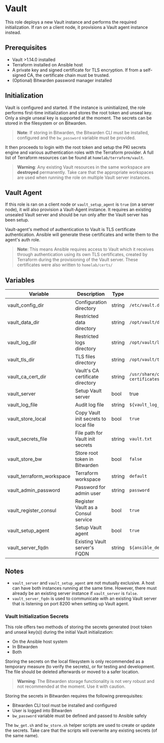 # Vault

This role deploys a new Vault instance and performs the required initialization.
If ran on a client node, it provisions a Vault agent instance instead.

## Prerequisites
- Vault >1.14.0 installed
- Terraform installed on Ansible host
- A private key and signed certificate for TLS encryption. If from a self-signed CA,
  the certificate chain must be trusted.
- (Optional) Bitwarden password manager installed

## Initialization

Vault is configured and started. If the instance is uninitialized, the role
performs first-time initialization and stores the root token and unseal key.
Only a single unseal key is supported at the moment. The secrets can be stored
in the filesystem or on Bitwarden.

>**Note**: If storing in Bitwarden, the Bitwarden CLI must be installed,
>configured and the `bw_password` variable must be provided.

It then proceeds to login with the root token and setup the PKI secrets engine
and various authentication roles with the Terraform provider. A full list of
Terraform resources can be found at `homelab/terraform/vault`.

>**Warning**: Any existing Vault resources in the same workspace are
>**destroyed** permanently. Take care that the appropriate workspaces are used
>when running the role on multiple Vault server instances.

## Vault Agent

If this role is ran on a client node or `vault_setup_agent` is `true` (on a
server node), it will also provision a Vault-Agent instance. It requires an
existing unsealed Vault server and should be run only after the Vault server has
been setup.

Vault-agent's method of authentication to Vault is TLS certificate
authentication. Ansible will generate these certificates and write them to the
agent's auth role.

>**Note**: This means Ansible requires access to Vault which it receives through
>authentication using its own TLS certificates, created by Terraform during the
>provisioning of the Vault server. These certificates were also written to
>`homelab/certs/`

## Variables

| Variable | Description | Type | Default |
| -------- | ----------- | ---- | ------- |
| vault_config_dir | Configuration directory | string | `/etc/vault.d` |
| vault_data_dir | Restricted data directory | string | `/opt/vault/data` |
| vault_log_dir | Restricted logs directory | string | `/opt/vault/logs` |
| vault_tls_dir | TLS files directory | string | `/opt/vault/tls` |
| vault_ca_cert_dir | Vault's CA certificate directory | string | `/usr/share/ca-certificates/vault` |
| vault_server | Setup Vault server | bool | true |
| vault_log_file | Audit log file | string | `${vault_log_dir}/vault.log` |
| vault_store_local | Copy Vault init secrets to local file | bool | `true` |
| vault_secrets_file | File path for Vault init secrets | string | `vault.txt` |
| vault_store_bw | Store root token in Bitwarden | bool | `false` |
| vault_terraform_workspace | Terraform workspace | string | `default` |
| vault_admin_password | Password for admin user | string | `password` |
| vault_register_consul | Register Vault as a Consul service | bool | `true` |
| vault_setup_agent | Setup Vault agent | bool | `true` |
| vault_server_fqdn | Existing Vault server's FQDN | string | `${ansible_default_ipv4.address}` |

## Notes

- `vault_server` and `vault_setup_agent` are not mutually exclusive. A host
  can have both instances running at the same time. However, there must already
  be an existing server instance if `vault_server` is `false`.
- `vault_server_fqdn` is used to communicate with an existing Vault server that
  is listening on port 8200 when setting up Vault agent.

### Vault Initialization Secrets

This role offers two methods of storing the secrets generated (root token and
unseal key(s)) during the initial Vault initialization:

- On the Ansible host system
- In Bitwarden
- Both

Storing the secrets on the local filesystem is only recommended as a temporary
measure (to verify the secrets), or for testing and development. The file should
be deleted afterwards or moved to a safer location.

>**Warning**: The Bitwarden storage functionality is not very robust and not
>recommended at the moment. Use it with caution.

Storing the secrets in Bitwarden requires the following prerequisites:
- Bitwarden CLI tool must be installed and configured
- User is logged into Bitwarden
- `bw_password` variable must be defined and passed to Ansible safely

The `bw_get.sh` and `bw_store.sh` helper scripts are used to create or update
the secrets. Take care that the scripts will overwrite any existing secrets (of
the same name).
